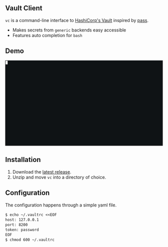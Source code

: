 Vault Client
------------
`vc` is a command-line interface to [HashiCorp's Vault](https://www.vaultproject.io/) inspired by [pass](https://www.passwordstore.org/).

* Makes secrets from `generic` backends easy accessible
* Features auto completion for `bash`

Demo
----

![gif](sample/demo.gif)

Installation
------------
1. Download the [latest release](https://git.adfinis-sygroup.ch/ad-sy/vault-client.src/builds/artifacts/master/download?job=build).
2. Unzip and move `vc` into a directory of choice.

Configuration
-------------
The configuration happens through a simple yaml file.
```
$ echo ~/.vaultrc <<EOF
host: 127.0.0.1 
port: 8200
token: password
EOF
$ chmod 600 ~/.vaultrc
```
